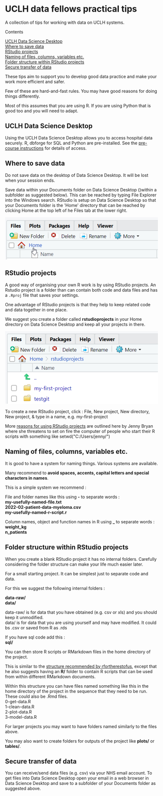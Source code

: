 # UCLH data fellows practical tips

A collection of tips for working with data on UCLH systems.

<!-- for comments that won't appear online -->
<!-- ? or call it SOP will all know what sop stands for ? -->

Contents 


[UCLH Data Science Desktop](#uclh-data-science-desktop)    
[Where to save data](#where-to-save-data)     
[RStudio projects](#rstudio-projects)     
[Naming of files, columns, variables etc.](#naming-of-files-columns-variables-etc)    
[Folder structure within RStudio projects](#folder-structure-within-rstudio-projects)     
[Secure transfer of data](#secure-transfer-of-data)      


These tips aim to support you to develop good data practice and make your work more efficient and safer.

Few of these are hard-and-fast rules. You may have good reasons for doing things differently.

Most of this assumes that you are using R. If you are using Python that is good too and you will need to adapt.

## UCLH Data Science Desktop

Using the UCLH Data Science Desktop allows you to access hospital data securely. R, dbforge for SQL and Python are pre-installed. See the
[pre-course instructions](https://github.com/uclh-criu/learning-datascience/blob/master/Instructions/01-pre-course-instructions.md) for details of access.

## Where to save data

Do not save data on the desktop of Data Science Desktop. It will be lost when your session ends.

Save data within your Documents folder on Data Science Desktop ()within a subfolder as suggested below). This can be reached by typing File Explorer into the Windows search. RStudio is setup on Data Science Desktop so that your Documents folder is the 'Home' directory that can be reached by clicking Home at the top left of he Files tab at the lower right.

![](../Images/rstudio-files-home.png)


## RStudio projects

A good way of organising your own R work is by using RStudio projects. An Rstudio project is a folder than can contain both code and data files and has a `.Rproj` file that saves your settings.

One advantage of RStudio projects is that they help to keep related code and data together in one place.

We suggest you create a folder called **rstudioprojects** in your Home directory on Data Science Desktop and keep all your projects in there. 

![](../Images/rstudio-home-projects-folder.png)

To create a new RStudio project, click : 
File, New project, New directory, New project, & type in a name, e.g. my-first-project

More [reasons for using RStudio projects](https://www.tidyverse.org/blog/2017/12/workflow-vs-script/) are outlined here by Jenny Bryan where she threatens to set on fire the computer of people who start their R scripts with something like setwd("C:/Users/jenny/")


## Naming of files, columns, variables etc.

It is good to have a system for naming things. Various systems are available.

Many recommend to **avoid spaces, accents, capital letters and special characters in names**.

This is a simple system we recommend :

File and folder names like this using **-** to separate words :    
**my-usefully-named-file.txt**    
**2022-02-patient-data-myeloma.csv**    
**my-usefully-named-r-script.r**    

Column names, object and function names in R using **_** to separate words :    
**weight_kg**    
**n_patients**    


## Folder structure within RStudio projects

When you create a blank RStudio project it has no internal folders. Carefully considering the folder structure can make your life much easier later.

For a small starting project. It can be simplest just to separate code and data.

For this we suggest the following internal folders :

**data-raw/**    
**data/**    

data-raw/ is for data that you have obtained (e.g. csv or xls) and you should keep it unmodified.    
data/ is for data that you are using yourself and may have modified. It could bs .csv or saved from R as .rds

If you have sql code add this :        
**sql/**    

You can then store R scripts or RMarkdown files in the home directory of the project.

This is similar to the [structure recommended by rfortherestofus](https://rfortherestofus.com/2021/08/rstudio-project-structure/), except that he also suggests having an **R/** folder to contain R scripts that can be used from within different RMarkdown documents.

Within this structure you can have files named something like this in the home directory of the project in the sequence that they need to be run. These could also be .Rmd files.    
0-get-data.R    
1-clean-data.R    
2-plot-data.R    
3-model-data.R    

For larger projects you may want to have folders named similarly to the files above.

You may also want to create folders for outputs of the project like **plots/** or **tables/**.


## Secure transfer of data

You can receive/send data files (e.g. csv) via your NHS email account. To get files into Data Science Desktop open your email in a web browser in Data Science Desktop and save to a subfolder of your Documents folder as suggested above.





